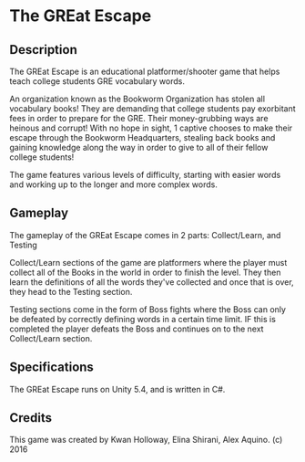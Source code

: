 # The GREat Escape

## Description

The GREat Escape is an educational platformer/shooter game that helps teach college students GRE vocabulary words.

An organization known as the Bookworm Organization has stolen all vocabulary books! They are demanding that college students pay exorbitant fees in order to prepare for the GRE. Their money-grubbing ways are heinous and corrupt! With no hope in sight, 1 captive chooses to make their escape through the Bookworm Headquarters, stealing back books and gaining knowledge along the way in order to give to all of their fellow college students!

The game features various levels of difficulty, starting with easier words and working up to the longer and more complex words. 

## Gameplay

The gameplay of the GREat Escape comes in 2 parts: Collect/Learn, and Testing

Collect/Learn sections of the game are platformers where the player must collect all of the Books in the world in order to finish the level. They then learn the definitions of all the words they've collected and once that is over, they head to the Testing section.

Testing sections come in the form of Boss fights where the Boss can only be defeated by correctly defining words in a certain time limit. IF this is completed the player defeats the Boss and continues on to the next Collect/Learn section.

## Specifications

The GREat Escape runs on Unity 5.4, and is written in C#.

## Credits

This game was created by Kwan Holloway, Elina Shirani, Alex Aquino. (c) 2016
